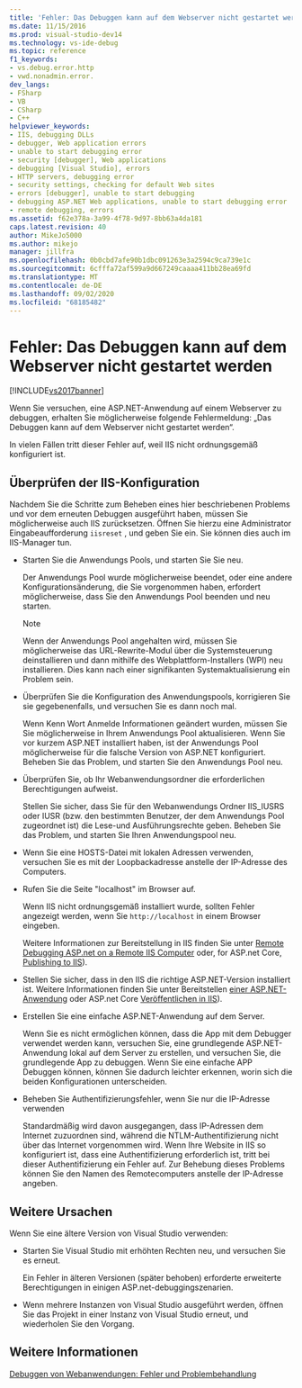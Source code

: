 ```yaml
---
title: 'Fehler: Das Debuggen kann auf dem Webserver nicht gestartet werden | Microsoft-Dokumentation'
ms.date: 11/15/2016
ms.prod: visual-studio-dev14
ms.technology: vs-ide-debug
ms.topic: reference
f1_keywords:
- vs.debug.error.http
- vwd.nonadmin.error.
dev_langs:
- FSharp
- VB
- CSharp
- C++
helpviewer_keywords:
- IIS, debugging DLLs
- debugger, Web application errors
- unable to start debugging error
- security [debugger], Web applications
- debugging [Visual Studio], errors
- HTTP servers, debugging error
- security settings, checking for default Web sites
- errors [debugger], unable to start debugging
- debugging ASP.NET Web applications, unable to start debugging error
- remote debugging, errors
ms.assetid: f62e378a-3a99-4f78-9d97-8bb63a4da181
caps.latest.revision: 40
author: MikeJo5000
ms.author: mikejo
manager: jillfra
ms.openlocfilehash: 0b0cbd7afe90b1dbc091263e3a2594c9ca739e1c
ms.sourcegitcommit: 6cfffa72af599a9d667249caaaa411bb28ea69fd
ms.translationtype: MT
ms.contentlocale: de-DE
ms.lasthandoff: 09/02/2020
ms.locfileid: "68185482"
---
```

# <a name="error-unable-to-start-debugging-on-the-web-server"></a>Fehler: Das Debuggen kann auf dem Webserver nicht gestartet werden
[!INCLUDE[vs2017banner](../includes/vs2017banner.md)]

Wenn Sie versuchen, eine ASP.NET-Anwendung auf einem Webserver zu debuggen, erhalten Sie möglicherweise folgende Fehlermeldung: „Das Debuggen kann auf dem Webserver nicht gestartet werden“.
  
In vielen Fällen tritt dieser Fehler auf, weil IIS nicht ordnungsgemäß konfiguriert ist.

## <a name="check-your-iis-configuration"></a><a name="vxtbshttpservererrorsthingstocheck"></a> Überprüfen der IIS-Konfiguration

Nachdem Sie die Schritte zum Beheben eines hier beschriebenen Problems und vor dem erneuten Debuggen ausgeführt haben, müssen Sie möglicherweise auch IIS zurücksetzen. Öffnen Sie hierzu eine Administrator Eingabeaufforderung `iisreset` , und geben Sie ein. Sie können dies auch im IIS-Manager tun. 

* Starten Sie die Anwendungs Pools, und starten Sie Sie neu.

    Der Anwendungs Pool wurde möglicherweise beendet, oder eine andere Konfigurationsänderung, die Sie vorgenommen haben, erfordert möglicherweise, dass Sie den Anwendungs Pool beenden und neu starten.
    
    > [!NOTE]
    > Wenn der Anwendungs Pool angehalten wird, müssen Sie möglicherweise das URL-Rewrite-Modul über die Systemsteuerung deinstallieren und dann mithilfe des Webplattform-Installers (WPI) neu installieren. Dies kann nach einer signifikanten Systemaktualisierung ein Problem sein.

* Überprüfen Sie die Konfiguration des Anwendungspools, korrigieren Sie sie gegebenenfalls, und versuchen Sie es dann noch mal.

    Wenn Kenn Wort Anmelde Informationen geändert wurden, müssen Sie Sie möglicherweise in Ihrem Anwendungs Pool aktualisieren. Wenn Sie vor kurzem ASP.NET installiert haben, ist der Anwendungs Pool möglicherweise für die falsche Version von ASP.NET konfiguriert. Beheben Sie das Problem, und starten Sie den Anwendungs Pool neu.
    
* Überprüfen Sie, ob Ihr Webanwendungsordner die erforderlichen Berechtigungen aufweist.

    Stellen Sie sicher, dass Sie für den Webanwendungs Ordner IIS_IUSRS oder IUSR (bzw. den bestimmten Benutzer, der dem Anwendungs Pool zugeordnet ist) die Lese-und Ausführungsrechte geben. Beheben Sie das Problem, und starten Sie Ihren Anwendungspool neu.

* Wenn Sie eine HOSTS-Datei mit lokalen Adressen verwenden, versuchen Sie es mit der Loopbackadresse anstelle der IP-Adresse des Computers.

* Rufen Sie die Seite "localhost" im Browser auf.

     Wenn IIS nicht ordnungsgemäß installiert wurde, sollten Fehler angezeigt werden, wenn Sie `http://localhost` in einem Browser eingeben.
     
     Weitere Informationen zur Bereitstellung in IIS finden Sie unter [Remote Debugging ASP.net on a Remote IIS Computer](../debugger/remote-debugging-aspnet-on-a-remote-iis-7-5-computer.md) oder, for ASP.net Core, [Publishing to IIS](https://docs.asp.net/en/latest/publishing/iis.html)).

* Stellen Sie sicher, dass in den IIS die richtige ASP.NET-Version installiert ist.  Weitere Informationen finden Sie unter Bereitstellen [einer ASP.NET-Anwendung](../debugger/remote-debugging-aspnet-on-a-remote-iis-7-5-computer.md#BKMK_deploy_asp_net) oder ASP.net Core [Veröffentlichen in IIS](https://docs.asp.net/en/latest/publishing/iis.html)).

* Erstellen Sie eine einfache ASP.NET-Anwendung auf dem Server.

     Wenn Sie es nicht ermöglichen können, dass die App mit dem Debugger verwendet werden kann, versuchen Sie, eine grundlegende ASP.NET-Anwendung lokal auf dem Server zu erstellen, und versuchen Sie, die grundlegende App zu debuggen. Wenn Sie eine einfache APP Debuggen können, können Sie dadurch leichter erkennen, worin sich die beiden Konfigurationen unterscheiden.
  
* Beheben Sie Authentifizierungsfehler, wenn Sie nur die IP-Adresse verwenden

     Standardmäßig wird davon ausgegangen, dass IP-Adressen dem Internet zuzuordnen sind, während die NTLM-Authentifizierung nicht über das Internet vorgenommen wird. Wenn Ihre Website in IIS so konfiguriert ist, dass eine Authentifizierung erforderlich ist, tritt bei dieser Authentifizierung ein Fehler auf. Zur Behebung dieses Problems können Sie den Namen des Remotecomputers anstelle der IP-Adresse angeben.
     
## <a name="other-causes"></a>Weitere Ursachen

Wenn Sie eine ältere Version von Visual Studio verwenden:

- Starten Sie Visual Studio mit erhöhten Rechten neu, und versuchen Sie es erneut.

    Ein Fehler in älteren Versionen (später behoben) erforderte erweiterte Berechtigungen in einigen ASP.net-debuggingszenarien.
    
- Wenn mehrere Instanzen von Visual Studio ausgeführt werden, öffnen Sie das Projekt in einer Instanz von Visual Studio erneut, und wiederholen Sie den Vorgang.

## <a name="see-also"></a>Weitere Informationen  
 [Debuggen von Webanwendungen: Fehler und Problembehandlung](../debugger/debugging-web-applications-errors-and-troubleshooting.md)
